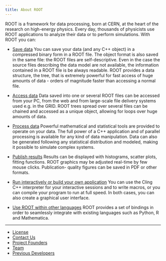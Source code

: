 ```yaml
---
title: About ROOT
---
```


ROOT is a framework for data processing, born at CERN, at the heart of the research
on high-energy physics. Every day, thousands of physicists use ROOT applications
to analyze their data or to perform simulations. With ROOT you can:

  - [Save data](save_data) You can save your data (and any C++ object) in a compressed binary form
    in a ROOT file. The object format is also saved in the same file: the ROOT files
    are self-descriptive. Even in the case the source files describing the data model
    are not available, the information contained in a ROOT file is be always readable.
    ROOT provides a data structure, the tree, that is extremely powerful for fast access
    of huge amounts of data - orders of magnitude faster than accessing a normal file.

  - [Access data](access_data) Data saved into one or several ROOT files can be accessed from your PC,
    from the web and from large-scale file delivery systems used e.g. in the GRID.
    ROOT trees spread over several files can be chained and accessed as a unique object,
    allowing for loops over huge amounts of data.

  - [Process data](process_data) Powerful mathematical and statistical tools are provided to operate on
    your data. The full power of a C++ application and of parallel processing is
    available for any kind of data manipulation. Data can also be generated following
    any statistical distribution and modeled, making it possible to simulate complex
    systems.

  - [Publish results](publish_results) Results can be displayed with histograms, scatter plots, fitting
    functions. ROOT graphics may be adjusted real-time by few mouse clicks. Publication-
    quality figures can be saved in PDF or other formats.

  - [Run interactively or build your own application](interactive_or_built_applications) You can use
    the Cling C++ interpreter for your interactive sessions and to write macros, or you can compile your program
    to run at full speed. In both cases, you can also create a graphical user interface.

  - [Use ROOT within other languages](integration_other_languages) ROOT provides a set of bindings in order to seamlessly
    integrate with existing languages such as Python, R and Mathematica.

<hr>

  - [License](license)
  - [Contact Us](contact_us)
  - [Project Founders](project_founders)
  - [Team](team)
  - [Previous Developers](previous_developers)
